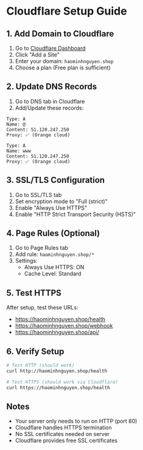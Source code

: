 # Cloudflare Setup Guide

## 1. Add Domain to Cloudflare

1. Go to [Cloudflare Dashboard](https://dash.cloudflare.com)
2. Click "Add a Site"
3. Enter your domain: `haominhnguyen.shop`
4. Choose a plan (Free plan is sufficient)

## 2. Update DNS Records

1. Go to DNS tab in Cloudflare
2. Add/Update these records:

```
Type: A
Name: @
Content: 51.120.247.250
Proxy: ✅ (Orange cloud)

Type: A  
Name: www
Content: 51.120.247.250
Proxy: ✅ (Orange cloud)
```

## 3. SSL/TLS Configuration

1. Go to SSL/TLS tab
2. Set encryption mode to "Full (strict)"
3. Enable "Always Use HTTPS"
4. Enable "HTTP Strict Transport Security (HSTS)"

## 4. Page Rules (Optional)

1. Go to Page Rules tab
2. Add rule: `haominhnguyen.shop/*`
3. Settings:
   - Always Use HTTPS: ON
   - Cache Level: Standard

## 5. Test HTTPS

After setup, test these URLs:
- https://haominhnguyen.shop/health
- https://haominhnguyen.shop/webhook
- https://haominhnguyen.shop/api/

## 6. Verify Setup

```bash
# Test HTTP (should work)
curl http://haominhnguyen.shop/health

# Test HTTPS (should work via Cloudflare)
curl https://haominhnguyen.shop/health
```

## Notes

- Your server only needs to run on HTTP (port 80)
- Cloudflare handles HTTPS termination
- No SSL certificates needed on server
- Cloudflare provides free SSL certificates
